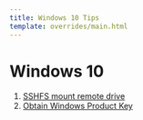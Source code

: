 ```yaml
---
title: Windows 10 Tips
template: overrides/main.html
---
```


# Windows 10

1. [SSHFS mount remote drive](sshfs.html)
2. [Obtain Windows Product Key](product_key.html)
